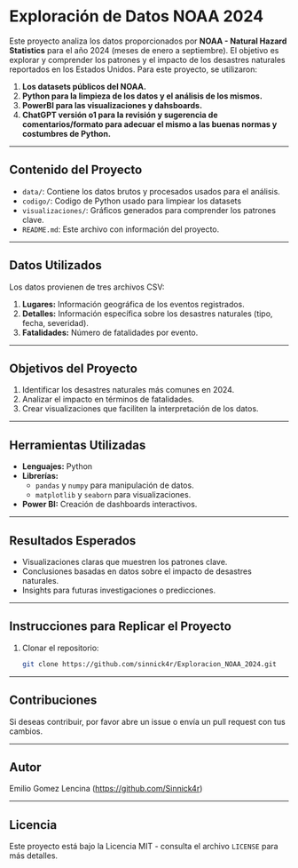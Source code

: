 # Exploración de Datos NOAA 2024

Este proyecto analiza los datos proporcionados por **NOAA - Natural Hazard Statistics** para el año 2024 (meses de enero a septiembre). El objetivo es explorar y comprender los patrones y el impacto de los desastres naturales reportados en los Estados Unidos. 
Para este proyecto, se utilizaron:

1. **Los datasets públicos del NOAA.**
2. **Python para la limpieza de los datos y el análisis de los mismos.**
3. **PowerBI para las visualizaciones y dahsboards.**
4. **ChatGPT versión o1 para la revisión y sugerencia de comentarios/formato para adecuar el mismo a las buenas normas y costumbres de Python.**

---

## **Contenido del Proyecto**

- `data/`: Contiene los datos brutos y procesados usados para el análisis.
- `codigo/`: Codigo de Python usado para limpiear los datasets
- `visualizaciones/`: Gráficos generados para comprender los patrones clave.
- `README.md`: Este archivo con información del proyecto.

---

## **Datos Utilizados**

Los datos provienen de tres archivos CSV:

1. **Lugares:** Información geográfica de los eventos registrados.
2. **Detalles:** Información específica sobre los desastres naturales (tipo, fecha, severidad).
3. **Fatalidades:** Número de fatalidades por evento.

---

## **Objetivos del Proyecto**

1. Identificar los desastres naturales más comunes en 2024.
2. Analizar el impacto en términos de fatalidades.
3. Crear visualizaciones que faciliten la interpretación de los datos.

---

## **Herramientas Utilizadas**

- **Lenguajes:** Python
- **Librerías:**
  - `pandas` y `numpy` para manipulación de datos.
  - `matplotlib` y `seaborn` para visualizaciones.
- **Power BI:** Creación de dashboards interactivos.

---

## **Resultados Esperados**

- Visualizaciones claras que muestren los patrones clave.
- Conclusiones basadas en datos sobre el impacto de desastres naturales.
- Insights para futuras investigaciones o predicciones.

---

## **Instrucciones para Replicar el Proyecto**

1. Clonar el repositorio:
   ```bash
   git clone https://github.com/sinnick4r/Exploracion_NOAA_2024.git
   ```
---

## **Contribuciones**

Si deseas contribuir, por favor abre un issue o envía un pull request con tus cambios. 

---

## **Autor**

Emilio Gomez Lencina (https://github.com/Sinnick4r)

---

## **Licencia**

Este proyecto está bajo la Licencia MIT - consulta el archivo `LICENSE` para más detalles.
